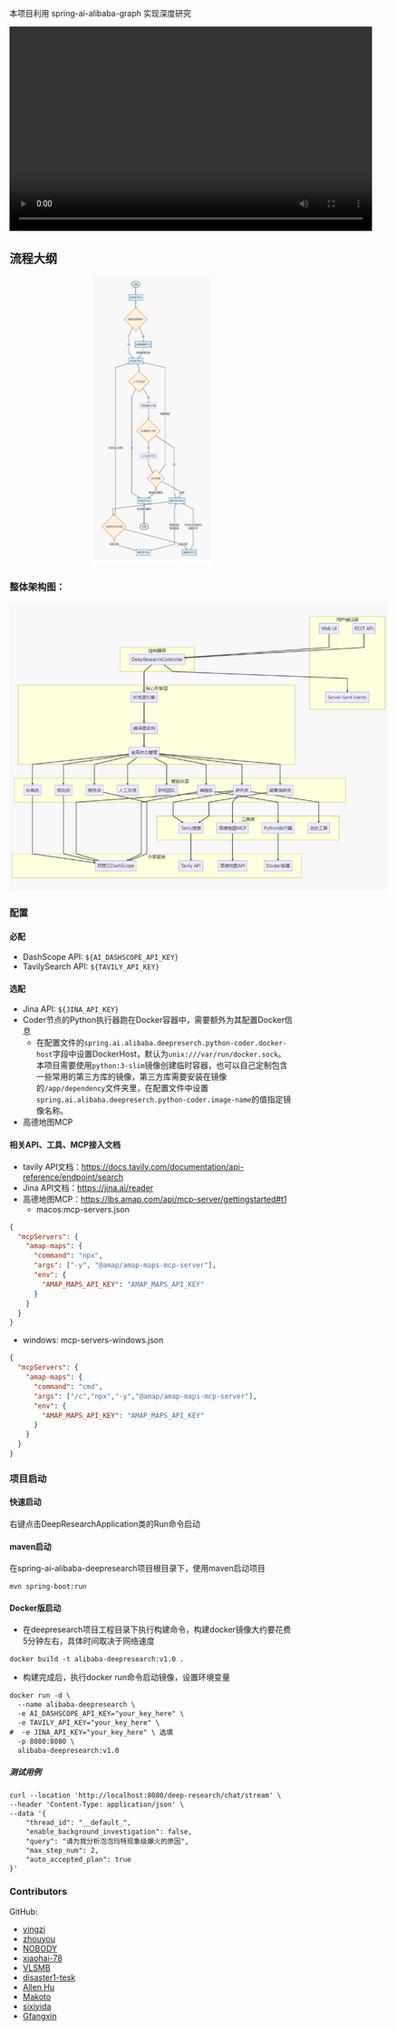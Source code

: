 本项目利用 spring-ai-alibaba-graph 实现深度研究

<video width="640" height="360" controls>
  <source src="../docs/video/deepresearh-display.mp4" type="video/mp4">
</video>

## 流程大纲

<p align="center">
    <img src="../docs/imgs/202506052122988.png" alt="architecture" style="max-width: 740px; height: 508px" /> 
</p>

### 整体架构图：

<p align="center">
    <img src="../docs/imgs/202506052123329.png" alt="architecture" style="max-width: 740px; height: 508px" /> 
</p>

### 配置

#### 必配
- DashScope API: `${AI_DASHSCOPE_API_KEY}`
- TavilySearch API: `${TAVILY_API_KEY}`

#### 选配
- Jina API: `${JINA_API_KEY}`
- Coder节点的Python执行器跑在Docker容器中，需要额外为其配置Docker信息
  - 在配置文件的`spring.ai.alibaba.deepreserch.python-coder.docker-host`字段中设置DockerHost，默认为`unix:///var/run/docker.sock`。
  本项目需要使用`python:3-slim`镜像创建临时容器，也可以自己定制包含一些常用的第三方库的镜像，第三方库需要安装在镜像的`/app/dependency`文件夹里，在配置文件中设置`spring.ai.alibaba.deepreserch.python-coder.image-name`的值指定镜像名称。
- 高德地图MCP

#### 相关API、工具、MCP接入文档
- tavily API文档：https://docs.tavily.com/documentation/api-reference/endpoint/search
- Jina API文档：https://jina.ai/reader
- 高德地图MCP：https://lbs.amap.com/api/mcp-server/gettingstarted#t1
  - macos:mcp-servers.json
```json
{
  "mcpServers": {
    "amap-maps": {
      "command": "npx",
      "args": ["-y", "@amap/amap-maps-mcp-server"],
      "env": {
        "AMAP_MAPS_API_KEY": "AMAP_MAPS_API_KEY"
      }
    }
  }
}
```
  - windows: mcp-servers-windows.json
```json
{
  "mcpServers": {
    "amap-maps": {
      "command": "cmd",
      "args": ["/c","npx","-y","@amap/amap-maps-mcp-server"],
      "env": {
        "AMAP_MAPS_API_KEY": "AMAP_MAPS_API_KEY"
      }
    }
  }
}
```

### 项目启动
#### 快速启动
右键点击DeepResearchApplication类的Run命令启动

#### maven启动
在spring-ai-alibaba-deepresearch项目根目录下，使用maven启动项目
```angular2html
mvn spring-boot:run
```


#### Docker版启动
- 在deepresearch项目工程目录下执行构建命令，构建docker镜像大约要花费5分钟左右，具体时间取决于网络速度
```shell
docker build -t alibaba-deepresearch:v1.0 . 
```
- 构建完成后，执行docker run命令启动镜像，设置环境变量
```shell
docker run -d \
  --name alibaba-deepresearch \
  -e AI_DASHSCOPE_API_KEY="your_key_here" \
  -e TAVILY_API_KEY="your_key_here" \
#  -e JINA_API_KEY="your_key_here" \ 选填
  -p 8080:8080 \
  alibaba-deepresearch:v1.0
```

##### 测试用例
```curl
curl --location 'http://localhost:8080/deep-research/chat/stream' \
--header 'Content-Type: application/json' \
--data '{
    "thread_id": "__default_",
    "enable_background_investigation": false,
    "query": "请为我分析泡泡玛特现象级爆火的原因",
    "max_step_num": 2,
    "auto_accepted_plan": true
}'
```


### Contributors

GitHub:
- [yingzi](https://github.com/GTyingzi)
- [zhouyou](https://github.com/zhouyou9505)
- [NOBODY](https://github.com/SCMRCORE)
- [xiaohai-78](https://github.com/xiaohai-78)
- [VLSMB](https://github.com/VLSMB)
- [disaster1-tesk](https://github.com/disaster1-tesk)
- [Allen Hu](https://github.com/big-mouth-cn)
- [Makoto](https://github.com/zxuexingzhijie)
- [sixiyida](https://github.com/sixiyida)
- [Gfangxin](https://github.com/Gfangxin)

